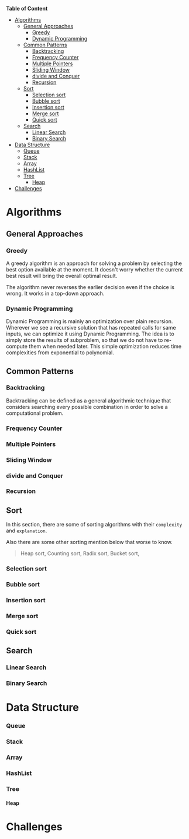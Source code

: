 
**Table of Content**
- [Algorithms](#algorithms)
  - [General Approaches](#general-approaches)
    - [Greedy](#greedy)
    - [Dynamic Programming](#dynamic-programming)
  - [Common Patterns](#common-patterns)
    - [Backtracking](#backtracking)
    - [Frequency Counter](#frequency-counter)
    - [Multiple Pointers](#multiple-pointers)
    - [Sliding Window](#sliding-window)
    - [divide and Conquer](#divide-and-conquer)
    - [Recursion](#recursion)
  - [Sort](#sort)
    - [Selection sort](#selection-sort)
    - [Bubble sort](#bubble-sort)
    - [Insertion sort](#insertion-sort)
    - [Merge sort](#merge-sort)
    - [Quick sort](#quick-sort)
  - [Search](#search)
    - [Linear Search](#linear-search)
    - [Binary Search](#binary-search)
- [Data Structure](#data-structure)
    - [Queue](#queue)
    - [Stack](#stack)
    - [Array](#array)
    - [HashList](#hashlist)
    - [Tree](#tree)
      - [Heap](#heap)
- [Challenges](#challenges)


# Algorithms

## General Approaches

### Greedy
A greedy algorithm is an approach for solving a problem by selecting the best option available at the moment. It doesn't worry whether the current best result will bring the overall optimal result.

The algorithm never reverses the earlier decision even if the choice is wrong. It works in a top-down approach.

### Dynamic Programming
Dynamic Programming is mainly an optimization over plain recursion. Wherever we see a recursive solution that has repeated calls for same inputs, we can optimize it using Dynamic Programming. The idea is to simply store the results of subproblem, so that we do not have to re-compute them when needed later. This simple optimization reduces time complexities from exponential to polynomial.

## Common Patterns

### Backtracking
Backtracking can be defined as a general algorithmic technique that considers searching every possible combination in order to solve a computational problem. 
### Frequency Counter
### Multiple Pointers
### Sliding Window
### divide and Conquer
### Recursion

## Sort
In this section, there are some of sorting algorithms with their `complexity` and `explanation`.

Also there are some other sorting mention below that worse to know.
> Heap sort,
> Counting sort,
> Radix sort,
> Bucket sort,

### Selection sort
### Bubble sort
### Insertion sort
### Merge sort
### Quick sort


## Search

### Linear Search
### Binary Search


# Data Structure

### Queue
### Stack
### Array
### HashList
### Tree
#### Heap

# Challenges
